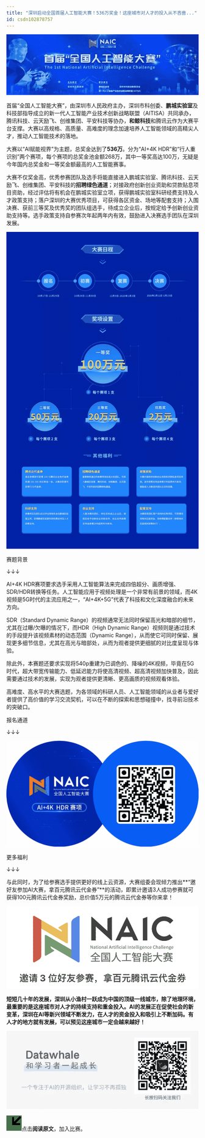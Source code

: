 ```yaml
---
title: "深圳启动全国首届人工智能大赛！536万奖金！这座城市对人才的投入从不吝啬..."
id: csdn102878757
---
```


![640?wx_fmt=other](../img/b3470848aad28605720abcfbe460f7ff.png)

首届“全国人工智能大赛”，由深圳市人民政府主办，深圳市科创委、**鹏城实验室**及科技部指导成立的新一代人工智能产业技术创新战略联盟（AITISA）共同承办，腾讯科技、云天励飞、创维集团、平安科技等协办，**和鲸科技**和腾讯云作为大赛平台支撑。大赛以高规格、高质量、高难度的理念加速培养人工智能领域的高精尖人才，推动人工智能技术的落地。

大赛以“AI赋能视界”为主题，总奖金达到了**536万**。分为“AI+4K HDR”和“行人重识别”两个赛项，每个赛项的总奖金池金额268万，其中一等奖高达100万，无疑是今年国内总奖金和一等奖金额最高的人工智能赛事。

大赛不仅奖金高，优秀参赛团队及选手将能直接进入鹏城实验室、腾讯科技、云天励飞、创维集团、平安科技的**招聘绿色通道**；对接政府创新创业资助和贷款贴息项目资助，经过评估将有机会在鹏城实验室立项，获得鹏城实验室科研经费支持及人才政策支持；落户深圳的大赛优秀项目，可获得各区资金、场地等配套支持；入围决赛、获前三等奖及优秀奖的团队组选手，待成立企业后，按规定给予创新创业资助支持等。选手政策支持自参赛次年起两年内有效，鼓励进入决赛选手团队在深圳发展。

![640?wx_fmt=jpeg](../img/58f542370bf3b3d29ea913c56e0a4cde.png)

赛题背景

↓↓↓

AI+4K HDR赛项要求选手采用人工智能算法来完成四倍超分、画质增强、SDR/HDR转换等任务。人工智能应用于视频处理是一个非常有前景的领域，而4K视频是5G时代的主流应用之一，“AI+4K+5G”代表了科技和文化深度融合的未来方向。

SDR（Standard Dynamic Range）的视频通常无法同时保留高光和暗部的细节，尤其在过曝/欠曝的情况下，而HDR（High Dynamic Range）视频则是通过技术的手段提升该视频素材的动态范围（Dynamic Range），从而使它可同时保留、展现更多细节信息，尤其在高光与暗部处，从而为观者提供更细腻的对比度呈现与体验。

除此外，本赛题还要求实现将540p重建为已调色的、降噪的4K视频，毕竟在5G时代，超大带宽传输能力、低延迟能力将使高清视频、超高清视频加快普及，因此需要通过技术的发展，实现为观者提供更清晰、更高画质的视频观看体验。

高难度、高水平的大赛选题，为各领域的科研人员、人工智能领域的从业者与爱好者提供了高价值的学习交流契机，可以在不断的探索和思想碰撞中，找寻前沿技术的突破口。

报名通道

↓↓↓

![640?wx_fmt=png](../img/d42ddffe31ac2a80473a9ffcd0275f29.png)

更多福利

↓↓↓

与此同时，为了给参赛选手提供更好的线上云资源，大赛组委会现倾力推出**“邀好友参加AI大赛，拿百元腾讯云代金券”**的活动，即累计邀请3人成功参赛就可获得100元腾讯云代金券奖励，总价值5万元的腾讯云代金券等你来拿！

![640?wx_fmt=png](../img/d0db1be00738472421b99d5253a36a84.png)

**短短几十年的发展，深圳从小渔村一跃成为中国的顶级一线城市，除了地理环境，最重要的是这座城市对人才的持续支持和重金投入。AI的发展正在促使社会的新变革，深圳在AI等新兴领域不断发力，在人才的资金投入和吸引上不断加码。有人才的地方就有发展，可以预见这座城市一定会越来越好！**

![640?wx_fmt=other](../img/87cd3bf7c783f87f52080d88638afb5d.png)

![640?wx_fmt=gif](../img/71943e015d6136d7b7a05ff83b7d7f7f.png)点击**阅读原文**，加入比赛。